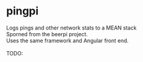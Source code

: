 # pingpi
Logs pings and other network stats to a MEAN stack<br>
Sporned from the beerpi project.<br>
Uses the same framework and Angular front end.<br>
<br>
TODO:<br>

